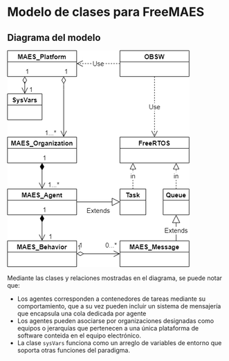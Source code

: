 # Modelo de clases para FreeMAES

## Diagrama del modelo 

![](modelo.jpg)


Mediante las clases y relaciones mostradas en el diagrama, se puede notar que:

* Los agentes corresponden a contenedores de tareas mediante su comportamiento, que a su vez pueden incluir un sistema de mensajería que encapsula una cola dedicada por agente
* Los agentes pueden asociarse por organizaciones designadas como equipos o jerarquías que pertenecen a una única plataforma de software conteida en el equipo electrónico. 
* La clase `sysVars` funciona como un arreglo de variables de entorno que soporta otras funciones del paradigma.


